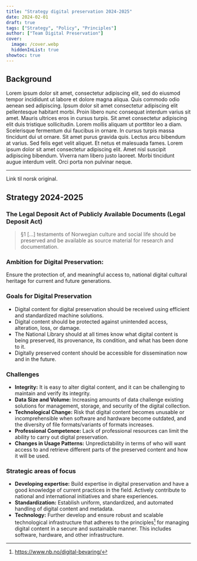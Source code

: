 ```yaml
---
title: "Strategy digital preservation 2024-2025"
date: 2024-02-01
draft: true
tags: ["Strategy", "Policy", "Principles"]
author: ["Team Digital Preservation"]
cover:
  image: /cover.webp
  hiddenInList: true 
showtoc: true 
---
```


## Background

Lorem ipsum dolor sit amet, consectetur adipiscing elit, sed do eiusmod tempor incididunt ut labore et dolore magna aliqua. Quis commodo odio aenean sed adipiscing. Ipsum dolor sit amet consectetur adipiscing elit pellentesque habitant morbi. Proin libero nunc consequat interdum varius sit amet. Mauris ultrices eros in cursus turpis. Sit amet consectetur adipiscing elit duis tristique sollicitudin. Lorem mollis aliquam ut porttitor leo a diam. Scelerisque fermentum dui faucibus in ornare. In cursus turpis massa tincidunt dui ut ornare. Sit amet purus gravida quis. Lectus arcu bibendum at varius. Sed felis eget velit aliquet. Et netus et malesuada fames. Lorem ipsum dolor sit amet consectetur adipiscing elit. Amet nisl suscipit adipiscing bibendum. Viverra nam libero justo laoreet. Morbi tincidunt augue interdum velit. Orci porta non pulvinar neque.

---

Link til norsk original.

## Strategy 2024-2025
### The Legal Deposit Act of Publicly Available Documents (Legal Deposit Act)

>§1 [...] testaments of Norwegian culture and social life should be preserved and be available as source material for research and documentation.


### Ambition for Digital Preservation:

Ensure the protection of, and meaningful access to, national digital cultural heritage for current and future generations.

### Goals for Digital Preservation

- Digital content for digital preservation should be received using efficient and standardized machine solutions.
- Digital content should be protected against unintended access, alteration, loss, or damage.
- The National Library should at all times know what digital content is being preserved, its provenance, its condition, and what has been done to it.
- Digitally preserved content should be accessible for dissemination now and in the future.

### Challenges

- **Integrity:** It is easy to alter digital content, and it can be challenging to maintain and verify its integrity.
- **Data Size and Volume:** Increasing amounts of data challenge existing solutions for management, storage, and security of the digital collection.
- **Technological Change:** Risk that digital content becomes unusable or incomprehensible when software and hardware become outdated, and the diversity of file formats/variants of formats increases.
- **Professional Competence:** Lack of professional resources can limit the ability to carry out digital preservation.
- **Changes in Usage Patterns:** Unpredictability in terms of who will want access to and retrieve different parts of the preserved content and how it will be used.

### Strategic areas of focus

- **Developing expertise:** Build expertise in digital preservation and have a good knowledge of current practices in the field. Actively contribute to national and international initiatives and share experiences.
- **Standardization:** Establish uniform, standardized, and automated handling of digital content and metadata.
- **Technology:** Further develop and ensure robust and scalable technological infrastructure that adheres to the principles[^1] for managing digital content in a secure and sustainable manner. This includes software, hardware, and other infrastructure.

[^1]: <https://www.nb.no/digital-bevaring/>